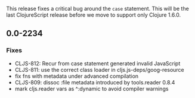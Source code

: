
This release fixes a critical bug around the `case` statement. This 
will be the last ClojureScript release before we move to support only 
Clojure 1.6.0. 

## 0.0-2234 

### Fixes 
* CLJS-812: Recur from case statement generated invalid JavaScript 
* CLJS-811: use the correct class loader in cljs.js-deps/goog-resource 
* fix fns with metadata under advanced compilation 
* CLJS-809: dissoc :file metadata introduced by tools.reader 0.8.4 
* mark cljs.reader vars as ^:dynamic to avoid compiler warnings 